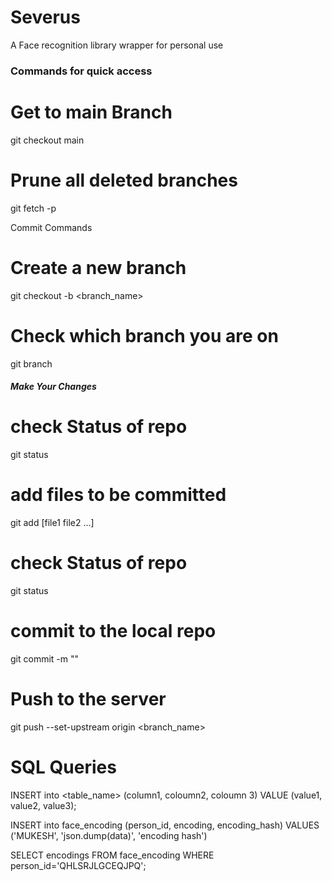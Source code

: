 # Severus

A Face recognition library wrapper for personal use

### Commands for quick access

# Get to main Branch
git checkout main

# Prune all deleted branches
git fetch -p

Commit Commands

# Create a new branch
git checkout -b <branch_name>

# Check which branch you are on
git branch

#####  Make Your Changes #####

# check Status of repo
git status

# add files to be  committed
git add [file1 file2 ...]

# check Status of repo
git status

# commit to the local repo
git commit -m "<Commit message>"

#  Push to the server
git push --set-upstream origin <branch_name>


# SQL Queries
INSERT into <table_name> (column1,  coloumn2,  coloumn 3) VALUE (value1,  value2,  value3);

INSERT into face_encoding (person_id, encoding,  encoding_hash) VALUES ('MUKESH', 'json.dump(data)', 'encoding hash')

SELECT encodings FROM face_encoding WHERE person_id='QHLSRJLGCEQJPQ';
